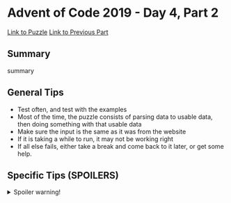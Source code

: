 # Advent of Code 2019 - Day 4, Part 2

[Link to Puzzle](https://adventofcode.com/2019/day/4#part2)
[Link to Previous Part](https://github.com/CodingAP/unofficial-aoc-syllabus/blob/main/years/2019/day4/part1.md)

## Summary
summary

## General Tips
- Test often, and test with the examples
- Most of the time, the puzzle consists of parsing data to usable data, then doing something with that usable data
- Make sure the input is the same as it was from the website
- If it is taking a while to run, it may not be working right
- If all else fails, either take a break and come back to it later, or get some help.

## Specific Tips (SPOILERS)
<details> <summary>Spoiler warning!</summary>

specific tips

</details>